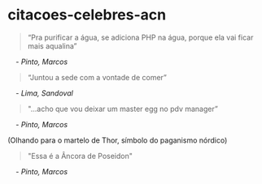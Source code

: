 # citacoes-celebres-acn

> “Pra purificar a água, se adiciona PHP na água, porque ela vai ficar mais aqualina”

&nbsp;&nbsp;&nbsp;&nbsp;- *Pinto, Marcos*



> “Juntou a sede com a vontade de comer”

&nbsp;&nbsp;&nbsp;&nbsp;- *Lima, Sandoval*



> "...acho que vou deixar um master egg no pdv manager”

&nbsp;&nbsp;&nbsp;&nbsp;- *Pinto, Marcos*



(Olhando para o martelo de Thor, símbolo do paganismo nórdico)
> "Essa é a Âncora de Poseidon"

&nbsp;&nbsp;&nbsp;&nbsp;- *Pinto, Marcos*

